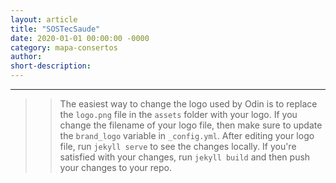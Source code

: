 ```yaml
---
layout: article
title: "SOSTecSaude"
date: 2020-01-01 00:00:00 -0000
category: mapa-consertos
author:
short-description:
---
```


-----

>>The easiest way to change the logo used by Odin is to replace the `logo.png` file in the `assets` folder with your logo. If you change the filename of your logo file, then make sure to update the `brand_logo` variable in `_config.yml`.
After editing your logo file, run `jekyll serve` to see the changes locally. If you're satisfied with your changes, run `jekyll build` and then push your changes to your repo.

